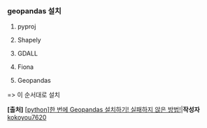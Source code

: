 ### geopandas 설치

1. pyproj

2. Shapely

3. GDALL

4. Fiona

5. Geopandas



=> 이 순서대로 설치

**[출처]** [[python\]한 번에 Geopandas 설치하기! 실패하지 않은 방법!](https://blog.naver.com/kokoyou7620/222175705733)|**작성자** [kokoyou7620](https://blog.naver.com/kokoyou7620)

